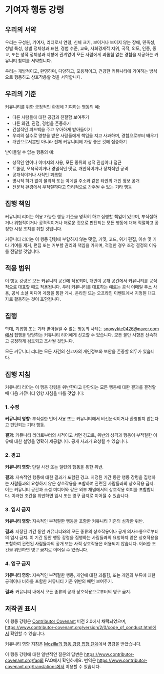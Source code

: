 # 기여자 행동 강령

## 우리의 서약

우리는 구성원, 기여자, 리더로서 연령, 신체 크기, 보이거나 보이지 않는 장애, 민족성, 성별 특성, 성별 정체성과 표현, 경험 수준, 교육, 사회경제적 지위, 국적, 외모, 인종, 종교, 또는 성적 정체성과 지향에 관계없이 모든 사람에게 괴롭힘 없는 경험을 제공하는 커뮤니티 참여를 서약합니다.

우리는 개방적이고, 환영하며, 다양하고, 포용적이고, 건강한 커뮤니티에 기여하는 방식으로 행동하고 상호작용할 것을 서약합니다.

## 우리의 기준

커뮤니티를 위한 긍정적인 환경에 기여하는 행동의 예:

* 다른 사람들에 대한 공감과 친절함 보여주기
* 다른 의견, 관점, 경험을 존중하기
* 건설적인 피드백을 주고 우아하게 받아들이기
* 우리의 실수로 영향을 받은 사람들에게 책임을 지고 사과하며,
  경험으로부터 배우기
* 개인으로서뿐만 아니라 전체 커뮤니티에 가장 좋은 것에 집중하기

받아들일 수 없는 행동의 예:

* 성적인 언어나 이미지의 사용, 모든 종류의 성적 관심이나 접근
* 트롤링, 모욕적이거나 경멸적인 댓글, 개인적이거나 정치적인 공격
* 공개적이거나 사적인 괴롭힘
* 명시적 허가 없이 물리적 또는 이메일 주소와 같은 타인의 개인 정보 공개
* 전문적 환경에서 부적절하다고 합리적으로 간주될 수 있는 기타 행동

## 집행 책임

커뮤니티 리더는 허용 가능한 행동 기준을 명확히 하고 집행할 책임이 있으며, 부적절하거나 위협적이거나 공격적이거나 해로운 것으로 판단되는 모든 행동에 대해 적절하고 공정한 시정 조치를 취할 것입니다.

커뮤니티 리더는 이 행동 강령에 부합하지 않는 댓글, 커밋, 코드, 위키 편집, 이슈 및 기타 기여를 제거, 편집 또는 거부할 권리와 책임을 가지며, 적절한 경우 조정 결정의 이유를 전달할 것입니다.

## 적용 범위

이 행동 강령은 모든 커뮤니티 공간에 적용되며, 개인이 공개 공간에서 커뮤니티를 공식적으로 대표할 때도 적용됩니다. 우리 커뮤니티를 대표하는 예로는 공식 이메일 주소 사용, 공식 소셜 미디어 계정을 통한 게시, 온라인 또는 오프라인 이벤트에서 지정된 대표자로 활동하는 것이 포함됩니다.

## 집행

학대, 괴롭힘 또는 기타 받아들일 수 없는 행동의 사례는 snowykte0426@naver.com에서 집행을 담당하는 커뮤니티 리더에게 신고할 수 있습니다. 모든 불만 사항은 신속하고 공정하게 검토되고 조사될 것입니다.

모든 커뮤니티 리더는 모든 사건의 신고자의 개인정보와 보안을 존중할 의무가 있습니다.

## 집행 지침

커뮤니티 리더는 이 행동 강령을 위반한다고 판단되는 모든 행동에 대한 결과를 결정할 때 다음 커뮤니티 영향 지침을 따를 것입니다:

### 1. 수정

**커뮤니티 영향**: 부적절한 언어 사용 또는 커뮤니티에서 비전문적이거나 환영받지 않는다고 판단되는 기타 행동.

**결과**: 커뮤니티 리더로부터의 사적이고 서면 경고로, 위반의 성격과 행동이 부적절한 이유에 대한 설명을 명확히 제공합니다. 공개 사과가 요청될 수 있습니다.

### 2. 경고

**커뮤니티 영향**: 단일 사건 또는 일련의 행동을 통한 위반.

**결과**: 지속적인 행동에 대한 결과가 포함된 경고. 지정된 기간 동안 행동 강령을 집행하는 사람들과의 요청하지 않은 상호작용을 포함하여 관련된 사람들과의 상호작용 금지. 이는 커뮤니티 공간과 소셜 미디어와 같은 외부 채널에서의 상호작용 회피를 포함합니다. 이러한 조건을 위반하면 임시 또는 영구 금지로 이어질 수 있습니다.

### 3. 임시 금지

**커뮤니티 영향**: 지속적인 부적절한 행동을 포함한 커뮤니티 기준의 심각한 위반.

**결과**: 지정된 기간 동안 커뮤니티와의 모든 종류의 상호작용이나 공개 의사소통으로부터의 임시 금지. 이 기간 동안 행동 강령을 집행하는 사람들과의 요청하지 않은 상호작용을 포함하여 관련된 사람들과의 공개 또는 사적 상호작용은 허용되지 않습니다. 이러한 조건을 위반하면 영구 금지로 이어질 수 있습니다.

### 4. 영구 금지

**커뮤니티 영향**: 지속적인 부적절한 행동, 개인에 대한 괴롭힘, 또는 개인의 부류에 대한 공격이나 비하를 포함한 커뮤니티 기준 위반의 패턴 보여주기.

**결과**: 커뮤니티 내에서 모든 종류의 공개 상호작용으로부터의 영구 금지.

## 저작권 표시

이 행동 강령은 [Contributor Covenant][homepage] 버전 2.0에서 채택되었으며, https://www.contributor-covenant.org/version/2/0/code_of_conduct.html에서 확인할 수 있습니다.

커뮤니티 영향 지침은 [Mozilla의 행동 강령 집행 단계](https://github.com/mozilla/diversity)에서 영감을 받았습니다.

[homepage]: https://www.contributor-covenant.org

이 행동 강령에 대한 일반적인 질문의 답변은 https://www.contributor-covenant.org/faq의 FAQ에서 확인하세요. 번역은 https://www.contributor-covenant.org/translations에서 이용할 수 있습니다.